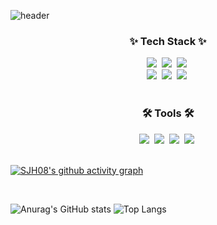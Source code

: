 ![header](https://capsule-render.vercel.app/api?type=waving&height=300&color=gradient&customColorList=27&text=Welcom%20to%20JiYu's%20Github&section=header&reversal=false&textBg=false&fontSize=64&fontAlign=50&fontAlignY=40&animation=fadeIn&desc=DSM%20Front-End)

<h3 align="center">✨ Tech Stack ✨</h3>
<div align="center">
  <img src="https://img.shields.io/badge/javascript-F7DF1E.svg?style=for-the-badge&logo=javascript&logoColor=20232a" />&nbsp
  <img src="https://img.shields.io/badge/html5-E34F26.svg?style=for-the-badge&logo=html5&logoColor=white" />&nbsp
  <img src="https://img.shields.io/badge/css3-1572B6.svg?style=for-the-badge&logo=css3&logoColor=white" />&nbsp
</div>

<div align="center">
    <img src="https://img.shields.io/badge/react-20232a.svg?style=for-the-badge&logo=react&logoColor=61DAFB" />&nbsp
   <img src="https://img.shields.io/badge/typescript-007ACC.svg?style=for-the-badge&logo=typescript&logoColor=white" />&nbsp
  <img src="https://img.shields.io/badge/styled--components-DB7093?style=for-the-badge&logo=styled-components&logoColor=ffd35b" />&nbsp
</div>

<br>

<h3 align="center">🛠 Tools 🛠</h3>
<div align="center">
  <img src="https://img.shields.io/badge/github-181717.svg?style=for-the-badge&logo=github&logoColor=white" />&nbsp
  <img src="https://img.shields.io/badge/VSCode-2C2C32.svg?style=for-the-badge&logo=visual-studio-code&logoColor=22ABF3" />&nbsp
  <img src="https://img.shields.io/badge/Notion-F3F3F3.svg?style=for-the-badge&logo=notion&logoColor=black" />&nbsp
  <img src="https://img.shields.io/badge/figma-F24E1E.svg?style=for-the-badge&logo=figma&logoColor=white" />&nbsp
</div>

<br>

[![SJH08's github activity graph](https://github-readme-activity-graph.vercel.app/graph?username=SJH08&theme=github-compact)](https://github.com/SJH08/github-readme-activity-graph)

<br>

![Anurag's GitHub stats](https://github-readme-stats.vercel.app/api?username=sjy08&show_icons=true&theme=radical&show=reviews,discussions_started,discussions_answered,prs_merged,prs_merged_percentage
)
![Top Langs](https://github-readme-stats.vercel.app/api/top-langs/?username=SJY08&layout=compact)
